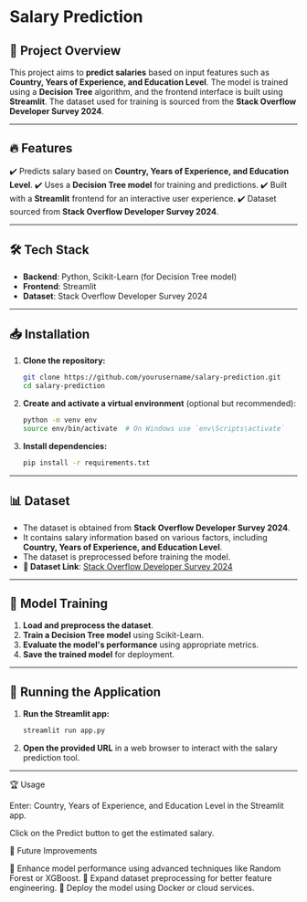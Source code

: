 # **Salary Prediction**

## 📌 Project Overview
This project aims to **predict salaries** based on input features such as **Country, Years of Experience, and Education Level**. The model is trained using a **Decision Tree** algorithm, and the frontend interface is built using **Streamlit**. The dataset used for training is sourced from the **Stack Overflow Developer Survey 2024**.

---

## 🔥 Features
✔️ Predicts salary based on **Country, Years of Experience, and Education Level**.
✔️ Uses a **Decision Tree model** for training and predictions.
✔️ Built with a **Streamlit** frontend for an interactive user experience.
✔️ Dataset sourced from **Stack Overflow Developer Survey 2024**.

---

## 🛠️ Tech Stack
- **Backend**: Python, Scikit-Learn (for Decision Tree model)
- **Frontend**: Streamlit
- **Dataset**: Stack Overflow Developer Survey 2024

---

## 📥 Installation
1. **Clone the repository:**
   ```bash
   git clone https://github.com/yourusername/salary-prediction.git
   cd salary-prediction
   ```
2. **Create and activate a virtual environment** (optional but recommended):
   ```bash
   python -m venv env
   source env/bin/activate  # On Windows use `env\Scripts\activate`
   ```
3. **Install dependencies:**
   ```bash
   pip install -r requirements.txt
   ```

---

## 📊 Dataset
- The dataset is obtained from **Stack Overflow Developer Survey 2024**.
- It contains salary information based on various factors, including **Country, Years of Experience, and Education Level**.
- The dataset is preprocessed before training the model.
- **📌 Dataset Link**: [Stack Overflow Developer Survey 2024](https://insights.stackoverflow.com/survey)

---

## 🎯 Model Training
1. **Load and preprocess the dataset**.
2. **Train a Decision Tree model** using Scikit-Learn.
3. **Evaluate the model's performance** using appropriate metrics.
4. **Save the trained model** for deployment.

---

## 🚀 Running the Application
1. **Run the Streamlit app:**
   ```bash
   streamlit run app.py
   ```
2. **Open the provided URL** in a web browser to interact with the salary prediction tool.

---

🏆 Usage

Enter: Country, Years of Experience, and Education Level in the Streamlit app.

Click on the Predict button to get the estimated salary.

🚀 Future Improvements

🔹 Enhance model performance using advanced techniques like Random Forest or XGBoost.
🔹 Expand dataset preprocessing for better feature engineering.
🔹 Deploy the model using Docker or cloud services.

